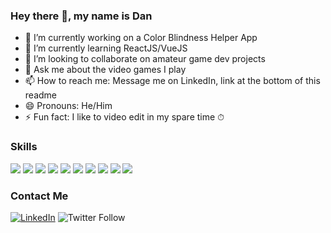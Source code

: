 ### Hey there 👋, my name is Dan

<!--
**DanBullockCS/DanBullockCS** is a ✨ _special_ ✨ repository because its `README.md` (this file) appears on your GitHub profile.

Here are some ideas to get you started:

- 🔭 I’m currently working on ...
- 🌱 I’m currently learning ...
- 🙏 I’m looking to collaborate on ...
- 🤔 I’m looking for help with ...
- 💬 Ask me about ...
- 📫 How to reach me: ...
- 😄 Pronouns: ...
- ⚡ Fun fact: ...
-->

- 🔭 I’m currently working on a Color Blindness Helper App
- 🌱 I’m currently learning ReactJS/VueJS
- 🙏 I’m looking to collaborate on amateur game dev projects
- 💬 Ask me about the video games I play 
- 📫 How to reach me: Message me on LinkedIn, link at the bottom of this readme
- 😄 Pronouns: He/Him
- ⚡ Fun fact: I like to video edit in my spare time ⏱

### Skills
<img src='https://img.shields.io/badge/-Unity-222C37'> <img src='https://img.shields.io/badge/-HTML-blue'> <img src='https://img.shields.io/badge/-CSS-brightgreen'> <img src='https://img.shields.io/badge/-JavaScript-orange'> <img src='https://img.shields.io/badge/-React-61DBFB'> <img src='https://img.shields.io/badge/-Vue-41b883'> <img src='https://img.shields.io/badge/-Python-success'> <img src='https://img.shields.io/badge/-Java-F8981D'> <img src='https://img.shields.io/badge/-CSharp-270065'> <img src='https://img.shields.io/badge/-C++-00599C'>

### Contact Me
<a href="https://www.linkedin.com/in/danielbullockcs/"><img src="https://img.shields.io/badge/LinkedIn-%230077B5.svg?&style=flat-square&logo=linkedin&logoColor=white" alt="LinkedIn"></a> <img alt="Twitter Follow" src="https://img.shields.io/twitter/follow/DanBullockCS?style=social">

